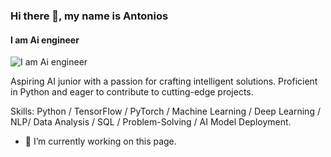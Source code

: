 ### Hi there 👋, my name is Antonios
#### I am Ai engineer 
![I am Ai engineer ](https://www.google.com/url?sa=i&url=https%3A%2F%2Ftenor.com%2Fview%2Fai-gif-25763091&psig=AOvVaw0LFA3050MyZqsXni80YHGe&ust=1701025125430000&source=images&cd=vfe&opi=89978449&ved=0CBEQjRxqFwoTCKCO4cXq34IDFQAAAAAdAAAAABAg)

Aspiring AI junior with a passion for crafting intelligent solutions. Proficient in Python and eager to contribute to cutting-edge projects.

Skills: Python / TensorFlow / PyTorch / Machine Learning / Deep Learning / NLP/ Data Analysis / SQL / Problem-Solving / AI Model Deployment.

- 🔭 I’m currently working on this page. 




